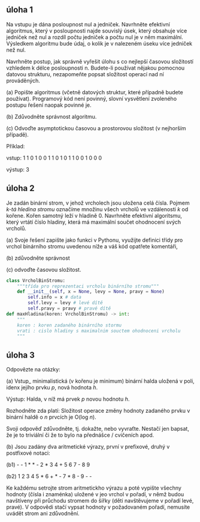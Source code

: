 ## úloha 1

Na vstupu je dána posloupnost nul a jedniček. Navrhněte efektivní algoritmus, který v posloupnosti najde souvislý úsek, který obsahuje více jedniček než nul a rozdíl počtu jedniček a počtu nul je v něm maximální. Výsledkem algoritmu bude údaj, o kolik je v nalezeném úseku více jedniček než nul.

Navrhněte postup, jak správně vyřešit úlohu s co nejlepší časovou složitostí vzhledem k délce posloupnosti n. Budete-li používat nějakou pomocnou datovou strukturu, nezapomeňte popsat složitost operací nad ní prováděných.

(a) Popište algoritmus (včetně datových struktur, které případně budete používat). Programový kód není povinný, slovní vysvětlení zvoleného postupu řešení naopak povinné je.

(b) Zdůvodněte správnost algoritmu.

(c) Odvoďte asymptotickou časovou a prostorovou složitost (v nejhorším případě).

Příklad:

vstup: 1 1 0 1 0 0 1 1 0 1 0 1 1 0 0 1 0 0 0

výstup: 3

## úloha 2

Je zadán binární strom, v jehož vrcholech jsou uložena celá čísla. Pojmem *k-tá hledina stromu* označíme množinu všech vrcholů ve vzdálenosti *k* od kořene.
Kořen samotný leží v hladině 0. Navrhněte efektivní algoritsmu, který vrtátí číslo hladiny, která má maximální součet ohodnocení svých vrcholů.

(a) Svoje řešení zapište jako funkci v Pythonu, využijte definici třídy pro vrchol binárního stromu uvedenou níže a váš kód opatřete komentáři,

(b) zdůvodněte správnost

(c) odvoďte časovou složitost.

```python
class VrcholBinStromu:
    """třída pro reprezentaci vrcholu binárního stromu""" 
    def __init__(self, x = None, levy = None, pravy = None)
        self.info = x # data 
        self.levy = levy # levé dítě 
        self.pravy = pravy # pravé dítě
def maxHladina(koren: VrcholBinStromu) -> int:
    """
    koren : koren zadaného binárního stormu
    vrati : cislo hladiny s maximalnim souctem ohodnoceni vrcholu
    """
```

## úloha 3

Odpovězte na otázky:

(a) Vstup_ minimalistická (v kořenu je minimum) binární halda uložená v poli, idenx jejího prvku *p*, nová hodnota *h*.

Výstup: Halda, v níž má prvek *p* novou hodnotu *h*.

Rozhodněte zda platí: Složitost operace změny hodnoty zadaného prvku v binární haldě o *n* prvcích je O(log *n*).

Svoji odpověď zdůvodněte, tj. dokažte, nebo vyvraťte. Nestačí jen bapsat, že je to triviální či že to bylo na přednášce / cvičeních apod.

(b) Jsou zadány dva aritmetické výrazy, první v prefixové, druhý v postfixové notaci:

(b1) - - 1 * * - 2 * 3 4 + 5 6 7 - 8 9

(b2) 1 2 3 4 5 * 6 + * - 7 * 8 - 9 - -

Ke každému setrojte strom aritmetickho výrazu a poté vypište všechny hodnoty (čísla i znaménka) uložené v jeo vrchol v pořadí, v němž budou navštíveny
při průchodu stromem do šířky (děti navštěvujeme v pořadí levé, pravé). V odpovědi stačí vypsat hodnoty v požadovaném pořadí, nemusíte uvádět strom ani zdůvodnění.
